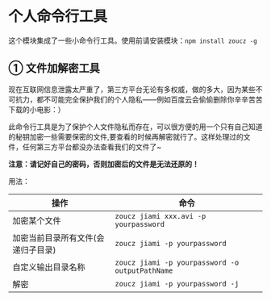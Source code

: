 # 个人命令行工具
这个模块集成了一些小命令行工具。使用前请安装模块：`npm install zoucz -g`

## ① 文件加解密工具
现在互联网信息泄露太严重了，第三方平台无论有多权威，做的多大，因为某些不可抗力，都不可能完全保护我们的个人隐私——例如百度云会偷偷删除你辛辛苦苦下载的小电影：）

此命令行工具是为了保护个人文件隐私而存在，可以很方便的用一个只有自己知道的秘钥加密一些需要保密的文件,要查看的时候再解密就行了。这样处理过的文件，任何第三方平台都没办法查看我们的文件了~

**注意：请记好自己的密码，否则加密后的文件是无法还原的！**

用法：

| 操作  |  命令 |
| ------------ | ------------ |
|  加密某个文件 | `zoucz jiami xxx.avi -p yourpassword `  |
| 加密当前目录所有文件(会递归子目录)  |  `zoucz jiami -p yourpassword` |
|  自定义输出目录名称 | `zoucz jiami -p yourpassword -o outputPathName`  |
|  解密 | `zoucz jiami -p yourpassword -j`  |
